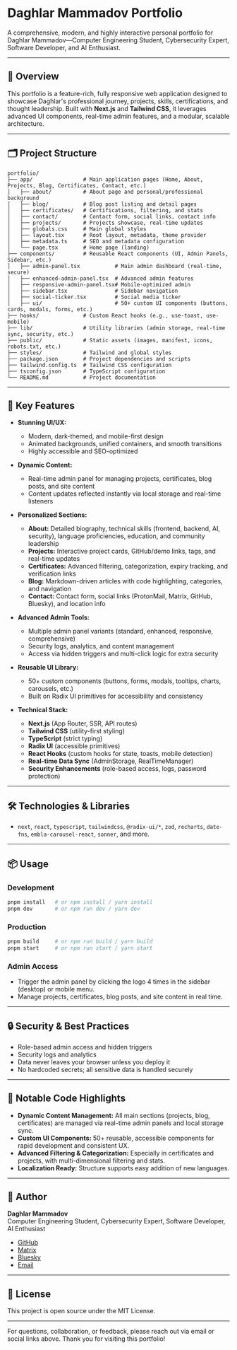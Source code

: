 # Daghlar Mammadov Portfolio

A comprehensive, modern, and highly interactive personal portfolio for Daghlar Mammadov—Computer Engineering Student, Cybersecurity Expert, Software Developer, and AI Enthusiast.

---

## 🚀 Overview
This portfolio is a feature-rich, fully responsive web application designed to showcase Daghlar's professional journey, projects, skills, certifications, and thought leadership. Built with **Next.js** and **Tailwind CSS**, it leverages advanced UI components, real-time admin features, and a modular, scalable architecture.

---

## 🗂️ Project Structure

```
portfolio/
├── app/                # Main application pages (Home, About, Projects, Blog, Certificates, Contact, etc.)
│   ├── about/          # About page and personal/professional background
│   ├── blog/           # Blog post listing and detail pages
│   ├── certificates/   # Certifications, filtering, and stats
│   ├── contact/        # Contact form, social links, contact info
│   ├── projects/       # Projects showcase, real-time updates
│   ├── globals.css     # Main global styles
│   ├── layout.tsx      # Root layout, metadata, theme provider
│   ├── metadata.ts     # SEO and metadata configuration
│   └── page.tsx        # Home page (landing)
├── components/         # Reusable React components (UI, Admin Panels, Sidebar, etc.)
│   ├── admin-panel.tsx           # Main admin dashboard (real-time, secure)
│   ├── enhanced-admin-panel.tsx  # Advanced admin features
│   ├── responsive-admin-panel.tsx# Mobile-optimized admin
│   ├── sidebar.tsx               # Sidebar navigation
│   ├── social-ticker.tsx         # Social media ticker
│   ├── ui/                       # 50+ custom UI components (buttons, cards, modals, forms, etc.)
├── hooks/              # Custom React hooks (e.g., use-toast, use-mobile)
├── lib/                # Utility libraries (admin storage, real-time sync, security, etc.)
├── public/             # Static assets (images, manifest, icons, robots.txt, etc.)
├── styles/             # Tailwind and global styles
├── package.json        # Project dependencies and scripts
├── tailwind.config.ts  # Tailwind CSS configuration
├── tsconfig.json       # TypeScript configuration
└── README.md           # Project documentation
```

---

## 🌟 Key Features

- **Stunning UI/UX:**
  - Modern, dark-themed, and mobile-first design
  - Animated backgrounds, unified containers, and smooth transitions
  - Highly accessible and SEO-optimized

- **Dynamic Content:**
  - Real-time admin panel for managing projects, certificates, blog posts, and site content
  - Content updates reflected instantly via local storage and real-time listeners

- **Personalized Sections:**
  - **About:** Detailed biography, technical skills (frontend, backend, AI, security), language proficiencies, education, and community leadership
  - **Projects:** Interactive project cards, GitHub/demo links, tags, and real-time updates
  - **Certificates:** Advanced filtering, categorization, expiry tracking, and verification links
  - **Blog:** Markdown-driven articles with code highlighting, categories, and navigation
  - **Contact:** Contact form, social links (ProtonMail, Matrix, GitHub, Bluesky), and location info

- **Advanced Admin Tools:**
  - Multiple admin panel variants (standard, enhanced, responsive, comprehensive)
  - Security logs, analytics, and content management
  - Access via hidden triggers and multi-click logic for extra security

- **Reusable UI Library:**
  - 50+ custom components (buttons, forms, modals, tooltips, charts, carousels, etc.)
  - Built on Radix UI primitives for accessibility and consistency

- **Technical Stack:**
  - **Next.js** (App Router, SSR, API routes)
  - **Tailwind CSS** (utility-first styling)
  - **TypeScript** (strict typing)
  - **Radix UI** (accessible primitives)
  - **React Hooks** (custom hooks for state, toasts, mobile detection)
  - **Real-time Data Sync** (AdminStorage, RealTimeManager)
  - **Security Enhancements** (role-based access, logs, password protection)

---

## 🛠️ Technologies & Libraries
- `next`, `react`, `typescript`, `tailwindcss`, `@radix-ui/*`, `zod`, `recharts`, `date-fns`, `embla-carousel-react`, `sonner`, and more.

---

## 📦 Usage

### Development
```bash
pnpm install   # or npm install / yarn install
pnpm dev       # or npm run dev / yarn dev
```

### Production
```bash
pnpm build     # or npm run build / yarn build
pnpm start     # or npm run start / yarn start
```

### Admin Access
- Trigger the admin panel by clicking the logo 4 times in the sidebar (desktop) or mobile menu.
- Manage projects, certificates, blog posts, and site content in real time.

---

## 🔒 Security & Best Practices
- Role-based admin access and hidden triggers
- Security logs and analytics
- Data never leaves your browser unless you deploy it
- No hardcoded secrets; all sensitive data is handled securely

---

## 📁 Notable Code Highlights
- **Dynamic Content Management:** All main sections (projects, blog, certificates) are managed via real-time admin panels and local storage sync.
- **Custom UI Components:** 50+ reusable, accessible components for rapid development and consistent UX.
- **Advanced Filtering & Categorization:** Especially in certificates and projects, with multi-dimensional filtering and stats.
- **Localization Ready:** Structure supports easy addition of new languages.

---

## 👤 Author
**Daghlar Mammadov**  
Computer Engineering Student, Cybersecurity Expert, Software Developer, AI Enthusiast
- [GitHub](https://github.com/xdaghlar)
- [Matrix](https://matrix.to/#/@xdaghlar:matrix.org)
- [Bluesky](https://bsky.app/profile/xdaghlar.bsky.social)
- [Email](mailto:daghlar@protonmail.com)

---

## 📄 License
This project is open source under the MIT License.

---

For questions, collaboration, or feedback, please reach out via email or social links above. Thank you for visiting this portfolio!
